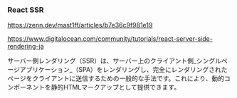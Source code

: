 ### React SSR
https://zenn.dev/mast1ff/articles/b7e36c9f981e19

https://www.digitalocean.com/community/tutorials/react-server-side-rendering-ja

サーバー側レンダリング（SSR）は、サーバー上のクライアント側_シングルページアプリケーション_（SPA）をレンダリングし、完全にレンダリングされたページをクライアントに送信するための一般的な手法です。これにより、動的コンポーネントを静的HTMLマークアップとして提供できます。
